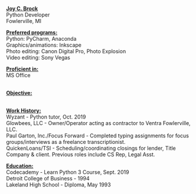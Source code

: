 <b><u>Joy C. Brock</u></b><br>
Python Developer<br>
Fowlerville, MI<br>

<b><u>Preferred programs:</b></u><br>
Python: PyCharm, Anaconda<br>
Graphics/animations: Inkscape<br>
Photo editing: Canon Digital Pro, Photo Explosion<br>
Video editing: Sony Vegas<br>

<b><u>Proficient in:</b></u><br>MS Office<br><br>

<b><u>Objective:</b></u><br><br>

<b><u>Work History:</b></u><br>
Wyzant - Python tutor, Oct. 2019<br>
Glowbees, LLC - Owner/Operator acting as contractor to Ventra Fowlerville, LLC.<br>
Paul Garton, Inc./Focus Forward - Completed typing assignments for focus groups/interviews as a freelance transcriptionist.<br> 
QuickenLoans/TSI - Scheduling/coordinating closings for lender, Title Company & client. Previous roles include CS Rep, Legal Asst.<br>


<b><u>Education:</b></u><br>
Codecademy - Learn Python 3 Course, Sept. 2019<br>
Detroit College of Business - 1994<br>
Lakeland High School - Diploma, May 1993<br>
